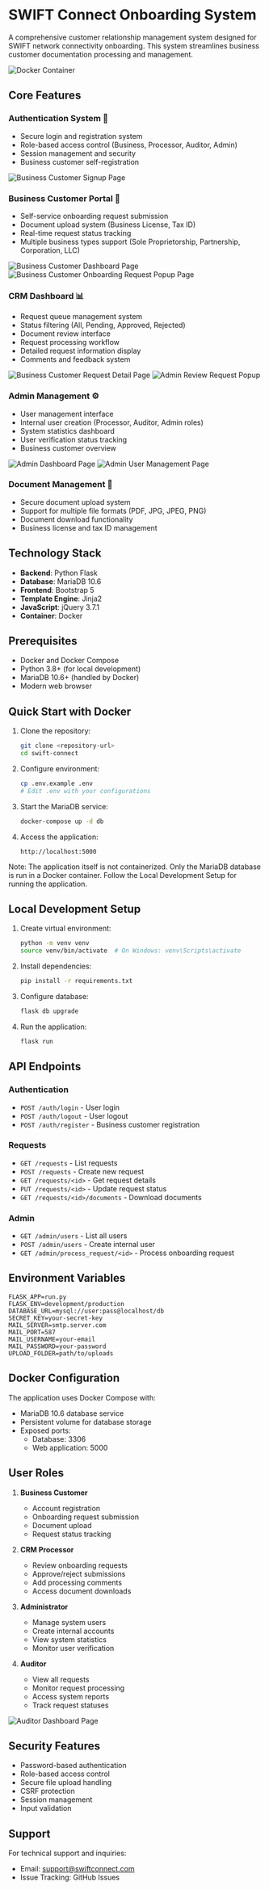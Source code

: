 # SWIFT Connect Onboarding System

A comprehensive customer relationship management system designed for SWIFT network connectivity onboarding. This system streamlines business customer documentation processing and management.

![Docker Container](screenshoots/docker-container.png)

## Core Features

### Authentication System 🔐
- Secure login and registration system
- Role-based access control (Business, Processor, Auditor, Admin)
- Session management and security
- Business customer self-registration

![Business Customer Signup Page](screenshoots/buissness-customer-signup-page.png)

### Business Customer Portal 💼
- Self-service onboarding request submission
- Document upload system (Business License, Tax ID)
- Real-time request status tracking
- Multiple business types support (Sole Proprietorship, Partnership, Corporation, LLC)

![Business Customer Dashboard Page](screenshoots/buissness-customer-dashboard-page.png)
![Business Customer Onboarding Request Popup Page](screenshoots/buissness-customer-onboarding-request-popup-page.png)

### CRM Dashboard 📊
- Request queue management system
- Status filtering (All, Pending, Approved, Rejected)
- Document review interface
- Request processing workflow
- Detailed request information display
- Comments and feedback system

![Business Customer Request Detail Page](screenshoots/buissness-customer-request-detail-page.png)
![Admin Review Request Popup](screenshoots/admin-review-request-popup.png)

### Admin Management ⚙️
- User management interface
- Internal user creation (Processor, Auditor, Admin roles)
- System statistics dashboard
- User verification status tracking
- Business customer overview

![Admin Dashboard Page](screenshoots/admin-dashboard-page.png)
![Admin User Management Page](screenshoots/admin-usermanagment-page.png)

### Document Management 📁
- Secure document upload system
- Support for multiple file formats (PDF, JPG, JPEG, PNG)
- Document download functionality
- Business license and tax ID management

## Technology Stack

- **Backend**: Python Flask
- **Database**: MariaDB 10.6
- **Frontend**: Bootstrap 5
- **Template Engine**: Jinja2
- **JavaScript**: jQuery 3.7.1
- **Container**: Docker

## Prerequisites

- Docker and Docker Compose
- Python 3.8+ (for local development)
- MariaDB 10.6+ (handled by Docker)
- Modern web browser

## Quick Start with Docker

1. Clone the repository:
   ```bash
   git clone <repository-url>
   cd swift-connect
   ```

2. Configure environment:
   ```bash
   cp .env.example .env
   # Edit .env with your configurations
   ```

3. Start the MariaDB service:
   ```bash
   docker-compose up -d db
   ```

4. Access the application:
   ```
   http://localhost:5000
   ```

Note: The application itself is not containerized. Only the MariaDB database is run in a Docker container. Follow the Local Development Setup for running the application.

## Local Development Setup

1. Create virtual environment:
   ```bash
   python -m venv venv
   source venv/bin/activate  # On Windows: venv\Scripts\activate
   ```

2. Install dependencies:
   ```bash
   pip install -r requirements.txt
   ```

3. Configure database:
   ```bash
   flask db upgrade
   ```

4. Run the application:
   ```bash
   flask run
   ```

## API Endpoints

### Authentication
- `POST /auth/login` - User login
- `POST /auth/logout` - User logout
- `POST /auth/register` - Business customer registration

### Requests
- `GET /requests` - List requests
- `POST /requests` - Create new request
- `GET /requests/<id>` - Get request details
- `PUT /requests/<id>` - Update request status
- `GET /requests/<id>/documents` - Download documents

### Admin
- `GET /admin/users` - List all users
- `POST /admin/users` - Create internal user
- `GET /admin/process_request/<id>` - Process onboarding request

## Environment Variables

```
FLASK_APP=run.py
FLASK_ENV=development/production
DATABASE_URL=mysql://user:pass@localhost/db
SECRET_KEY=your-secret-key
MAIL_SERVER=smtp.server.com
MAIL_PORT=587
MAIL_USERNAME=your-email
MAIL_PASSWORD=your-password
UPLOAD_FOLDER=path/to/uploads
```

## Docker Configuration

The application uses Docker Compose with:
- MariaDB 10.6 database service
- Persistent volume for database storage
- Exposed ports:
  - Database: 3306
  - Web application: 5000

## User Roles

1. **Business Customer**
   - Account registration
   - Onboarding request submission
   - Document upload
   - Request status tracking

2. **CRM Processor**
   - Review onboarding requests
   - Approve/reject submissions
   - Add processing comments
   - Access document downloads

3. **Administrator**
   - Manage system users
   - Create internal accounts
   - View system statistics
   - Monitor user verification

4. **Auditor**
   - View all requests
   - Monitor request processing
   - Access system reports
   - Track request statuses

![Auditor Dashboard Page](screenshoots/auditor-dashboard-page.png)

## Security Features

- Password-based authentication
- Role-based access control
- Secure file upload handling
- CSRF protection
- Session management
- Input validation

## Support

For technical support and inquiries:
- Email: support@swiftconnect.com
- Issue Tracking: GitHub Issues